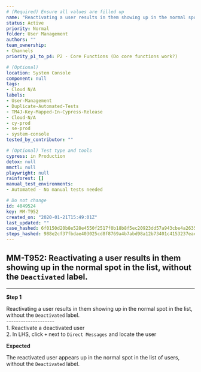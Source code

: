```yaml
---
# (Required) Ensure all values are filled up
name: "Reactivating a user results in them showing up in the normal spot in the list, without the `Deactivated` label."
status: Active
priority: Normal
folder: User Management
authors: ""
team_ownership:
- Channels
priority_p1_to_p4: P2 - Core Functions (Do core functions work?)

# (Optional)
location: System Console
component: null
tags:
- Cloud N/A
labels:
- User-Management
- Duplicate-Automated-Tests
- TM4J-Key-Mapped-In-Cypress-Release
- Cloud-N/A
- cy-prod
- se-prod
- system-console
tested_by_contributor: ""

# (Optional) Test type and tools
cypress: in Production
detox: null
mmctl: null
playwright: null
rainforest: []
manual_test_environments:
- Automated - No manual tests needed

# Do not change
id: 4049524
key: MM-T952
created_on: "2020-01-21T15:49:01Z"
last_updated: ""
case_hashed: 6f0150d20b8e528e4550f2517f0b18b8f5ec20923dd57a943cbe4a263547d22242292681fe0291498c19e2dbde2d4d00
steps_hashed: 988e2cf37fbdae403025cd8f8769a4b7abd98a12b73401c4153237eaeccf28e925864f070e9b7a94600e7364f4dbe4cd
---
```


<!-- (Auto-generated) Based on frontmatter's "key" and "name" -->

## MM-T952: Reactivating a user results in them showing up in the normal spot in the list, without the `Deactivated` label.

---

**Step 1**

Reactivating a user results in them showing up in the normal spot in the list, without the `Deactivated` label.\
\--------------------\
1\. Reactivate a deactivated user\
2\. In LHS, click `+` next to `Direct Messages` and locate the user

**Expected**

The reactivated user appears up in the normal spot in the list of users, without the `Deactivated` label.
